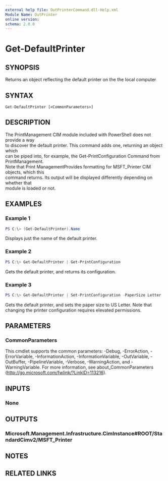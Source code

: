 ```yaml
---
external help file: OutPrinterCommand.dll-Help.xml
Module Name: OutPrinter
online version:
schema: 2.0.0
---
```


# Get-DefaultPrinter

## SYNOPSIS
Returns an object reflecting the default printer on the the local computer

## SYNTAX

```
Get-DefaultPrinter [<CommonParameters>]
```

## DESCRIPTION
The PrintManagement CIM module included with PowerShell does not provide a way    
to discover the default printer. This command adds one, returning an object which    
can be piped into, for example, the Get-PrintConfiguration Command from PrintManagement.    
Note that Print ManagementProvides formatting for MSFT_Printer CIM objects, which this    
command returns. Its output will be displayed differently depending on whether that    
module is loaded or not. 
## EXAMPLES

### Example 1
```powershell
PS C:\> (Get-DefaultPrinter).Name
```
Displays just the name of the default printer.

### Example 2
```powershell
PS C:\> Get-DefaultPrinter | Get-PrintConfiguration
```
Gets the default printer, and returns its configuration.

### Example 3
```powershell
PS C:\> Get-DefaultPrinter | Set-PrintConfiguration -PaperSize Letter
```
Gets the default printer, and sets the paper size to US Letter. 
Note that changing the printer configuration requires elevated permissions.

## PARAMETERS

### CommonParameters
This cmdlet supports the common parameters: -Debug, -ErrorAction, -ErrorVariable, -InformationAction, -InformationVariable, -OutVariable, -OutBuffer, -PipelineVariable, -Verbose, -WarningAction, and -WarningVariable.
For more information, see about_CommonParameters (http://go.microsoft.com/fwlink/?LinkID=113216).

## INPUTS

### None

## OUTPUTS

### Microsoft.Management.Infrastructure.CimInstance#ROOT/StandardCimv2/MSFT_Printer

## NOTES

## RELATED LINKS
